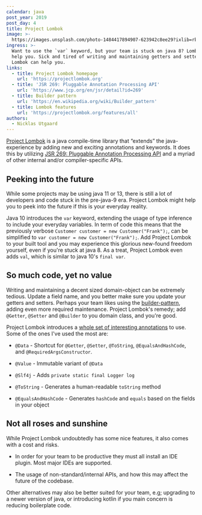 ```yaml
---
calendar: java
post_year: 2019
post_day: 4
title: Project Lombok
image: >-
  https://images.unsplash.com/photo-1484417894907-623942c8ee29?ixlib=rb-1.2.1&ixid=eyJhcHBfaWQiOjEyMDd9&auto=format&fit=crop&w=1240&q=80
ingress: >-
  Want to use the `var` keyword, but your team is stuck on java 8? Lombok can
  help you. Sick and tired of writing and maintaining getters and setters?
  Lombok can help you.
links:
  - title: Project Lombok homepage
    url: 'https://projectlombok.org'
  - title: 'JSR 269: Pluggable Annotation Processing API'
    url: 'https://www.jcp.org/en/jsr/detail?id=269'
  - title: Builder pattern
    url: 'https://en.wikipedia.org/wiki/Builder_pattern'
  - title: Lombok features
    url: 'https://projectlombok.org/features/all'
authors:
  - Nicklas Utgaard
---
```

[Project Lombok](https://projectlombok.org) is a java compile-time library that “extends” the java-experience by adding new and exciting annotations and keywords. It does this by utilizing [JSR 269: Pluggable Annotation Processing API](https://www.jcp.org/en/jsr/detail?id=269) and a myriad of other internal and/or compiler-specific APIs.

## Peeking into the future
While some projects may be using java 11 or 13, there is still a lot of developers and code stuck in the pre-java-9 era. Project Lombok might help you to peek into the future if this is your everyday reality.

Java 10 introduces the `var` keyword, extending the usage of type inference to include your everyday variables.
In term of code this means that the previously verbose `Customer customer = new Customer("Frank");`, can be simplified to `var customer = new Customer("Frank");`. Add Project Lombok to your built tool and you may experience this glorious new-found freedom yourself, even if you're stuck at java 8. As a treat, Project Lombok even adds `val`, which is similar to java 10's `final var`.

## So much code, yet no value

Writing and maintaining a decent sized domain-object can be extremely tedious. Update a field name, and you better make sure you update your getters and setters. Perhaps your team likes using the [builder-pattern](https://en.wikipedia.org/wiki/Builder_pattern), adding even more required maintenance. Project Lombok's remedy; add `@Getter`, `@Setter` and `@Builder` to you domain class, and you're good.

  

Project Lombok introduces a [whole set of interesting annotations](https://projectlombok.org/features/all) to use. Some of the ones I've used the most are:

* `@Data` - Shortcut for `@Getter`, `@Setter`, `@ToString`, `@EqualsAndHashCode`, and `@RequiredArgsConstructor`.

* `@Value` - Immutable variant of `@Data`

* `@Slf4j` - Adds `private static final Logger log`

* `@ToString` - Generates a human-readable `toString` method

* `@EqualsAndHashCode` - Generates `hashCode` and `equals` based on the fields in your object

  
  

## Not all roses and sunshine

While Project Lombok undoubtedly has some nice features, it also comes with a cost and risks.

* In order for your team to be productive they must all install an IDE plugin. Most major IDEs are supported.

* The usage of non-standard/internal APIs, and how this may affect the future of the codebase.

  

Other alternatives may also be better suited for your team, e.g; upgrading to a newer version of java, or introducing kotlin if you main concern is reducing boilerplate code.
